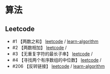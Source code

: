 # 算法

## Leetcode

- #1 【两数之和】 [leetcode](https://leetcode-cn.com/problems/two-sum/) / [learn-algorithm](https://github.com/lushwe/learn-algorithm/blob/master/algorithm-leetcode/src/main/java/com/lushwe/algorithm/leetcode/Num0001.java)
- #2 【两数相加】 [leetcode](https://leetcode-cn.com/problems/add-two-numbers/) /
- #3 【无重复字符的最长子串】 [leetcode](https://leetcode-cn.com/problems/longest-substring-without-repeating-characters/) /
- #4 【寻找两个有序数组的中位数】 [leetcode](https://leetcode-cn.com/problems/median-of-two-sorted-arrays/) / 
- #206 【反转链接】 [leetcode](https://leetcode-cn.com/problems/reverse-linked-list/) / [learn-algorithm](https://github.com/lushwe/learn-algorithm/blob/master/algorithm-leetcode/src/main/java/com/lushwe/algorithm/leetcode/Num0206.java)
